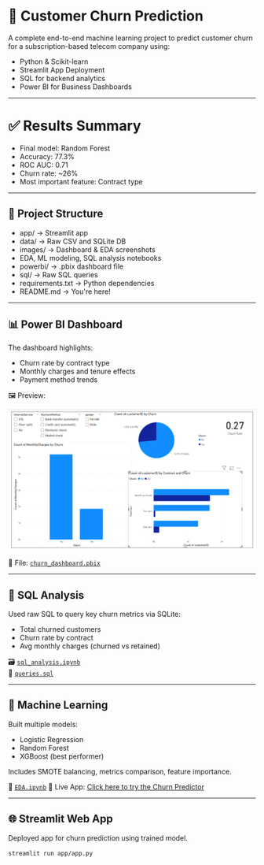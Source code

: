 # 🧠 Customer Churn Prediction

A complete end-to-end machine learning project to predict customer churn for a subscription-based telecom company using:
- Python & Scikit-learn
- Streamlit App Deployment
- SQL for backend analytics
- Power BI for Business Dashboards
---
# ✅ Results Summary

- Final model: Random Forest
- Accuracy: 77.3%
- ROC AUC: 0.71
- Churn rate: ~26%
- Most important feature: Contract type

---

## 📁 Project Structure
- app/ → Streamlit app
- data/ → Raw CSV and SQLite DB
- images/ → Dashboard & EDA screenshots
- EDA, ML modeling, SQL analysis notebooks
- powerbi/ → .pbix dashboard file
- sql/ → Raw SQL queries
- requirements.txt → Python dependencies
- README.md → You're here!

---

## 📊 Power BI Dashboard

The dashboard highlights:
- Churn rate by contract type
- Monthly charges and tenure effects
- Payment method trends

🖼️ Preview:

![powerbi](./images/powerbi.png)

📁 File: [`churn_dashboard.pbix`](churn_dashboard.pbix)

---

## 🔎 SQL Analysis

Used raw SQL to query key churn metrics via SQLite:

- Total churned customers
- Churn rate by contract
- Avg monthly charges (churned vs retained)

🗃️ [`sql_analysis.ipynb`](sql_analysis.ipynb)  
📄 [`queries.sql`](./sql/queries.sql)

---

## 🔬 Machine Learning

Built multiple models:
- Logistic Regression
- Random Forest
- XGBoost (best performer)

Includes SMOTE balancing, metrics comparison, feature importance.

📓 [`EDA.ipynb`](EDA.ipynb)
🚀 Live App: [Click here to try the Churn Predictor](https://rqksaqtxnqpiqt9nh5nmpw.streamlit.app/)

---

## 🌐 Streamlit Web App

Deployed app for churn prediction using trained model.

```bash
streamlit run app/app.py
